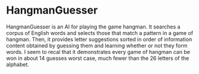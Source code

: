 # HangmanGuesser

HangmanGuesser is an AI for playing the game hangman. It searches a corpus of English words and selects those that match a pattern in a game of hangman. Then, it provides letter suggestions sorted in order of information content obtained by guessing them and learning whether or not they form words. I seem to recal that it demonstrates every game of hangman can be won in about 14 guesses worst case, much fewer than the 26 letters of the alphabet.
